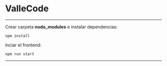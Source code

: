 # ValleCode

- - -
Crear carpeta **node_modules** e instalar dependencias:

`npm install`

Inciar el frontend:

`npm run start`
- - -
